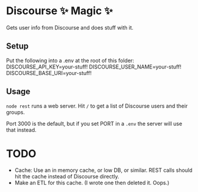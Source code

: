 # Discourse ✨ Magic ✨

Gets user info from Discourse and does stuff with it.

## Setup
Put the following into a .env at the root of this folder:
DISCOURSE_API_KEY=your-stuff!
DISCOURSE_USER_NAME=your-stuff!
DISCOURSE_BASE_URI=your-stuff!

## Usage
`node rest` runs a web server. Hit `/` to get a list of Discourse users and their groups.

Port 3000 is the default, but if you set PORT in a `.env` the server will use that instead.

# TODO
- Cache: Use an in memory cache, or low DB, or similar. REST calls should hit the cache instead of Discourse directly.
- Make an ETL for this cache. (I wrote one then deleted it. Oops.)
